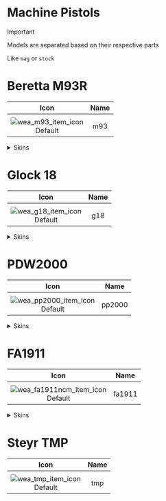 # Machine Pistols

> [!IMPORTANT]
> Models are separated based on their respective parts
>
> Like `mag` or `stock`

# Beretta M93R

| Icon | Name |
| :--: | :--: | 
| | | | | 
![wea_m93_item_icon](https://github.com/user-attachments/assets/4453ce2e-7788-41ef-973f-6c1a221be03e)<br> Default | m93 | 

<details>
<summary> Skins </summary>

| Icon | Name |
| :--: | :--: |
| | 
| Icon | Name |
![wea_m93wgdiamond_item_icon](https://github.com/user-attachments/assets/0b47f3f7-52e5-4f00-9904-3defd6da05da)<br> wgdiamond | m93wgdiamond | 
| Icon | Name |
![wea_m93iridescent_item_icon](https://github.com/user-attachments/assets/ef1ab594-62bb-4225-92bd-6551071d46c1)<br> iridescent | m93iridescent | 
| Icon | Name |
![wea_m933kingdoms_item_icon](https://github.com/user-attachments/assets/b64eb208-8c6c-4c57-9126-f3f647ea32e5)<br> kingdoms | m93kingdoms | 
| Icon | Name |
![wea_m93battlepass_item_icon](https://github.com/user-attachments/assets/03e067b4-f85a-44d8-b26f-b8a774ff44c7)<br> battlepass | m93battlepass | 
| Icon | Name |
![wea_m93dystopian_item_icon](https://github.com/user-attachments/assets/6532b25c-e529-4405-8d17-667db8b6395a)<br> dystopian | m93dystopian | 
| Icon | Name |
![wea_m93gold_item_icon](https://github.com/user-attachments/assets/dac3a0bd-e842-4804-baac-4ca5d56901e4)<br> gold | m93gold | 
| Icon | Name |
![wea_m93wggold_item_icon](https://github.com/user-attachments/assets/45a5cfe6-e8e7-45c9-a823-4d4ac1219d74)<br> wggold | m93wggold | 

</details>

# Glock 18

| Icon | Name |
| :--: | :--: | 
| | | | | 
![wea_g18_item_icon](https://github.com/user-attachments/assets/5407ecc2-8552-4123-ac5f-b620646598ef)<br> Default | g18 | 

<details>
<summary> Skins </summary>

| Icon | Name |
| :--: | :--: |
| | 
| Icon | Name |
![wea_g18animal_item_icon](https://github.com/user-attachments/assets/b682c5ec-17f9-43a0-9759-6ed6788db974)<br> animal | g18animal | 
| Icon | Name |
![wea_g18bluejade_item_icon](https://github.com/user-attachments/assets/e48383b5-2fd8-4964-aa07-7db08ebfee74)<br> bluejade | g18bluejade | 
| Icon | Name |
![wea_g18deatheg_item_icon](https://github.com/user-attachments/assets/3c330945-1aee-4e58-bde4-7b755e086237)<br> deatheg | g18deathegdeatheg | 
| Icon | Name |
![wea_g18gld_item_icon](https://github.com/user-attachments/assets/93c14b46-715b-4a40-acf3-478f93737346)<br> gld | g18gld | 
| Icon | Name |
![wea_g18navyblue_item_icon](https://github.com/user-attachments/assets/773b7f04-30d4-46a4-af32-97f87a71fbf0)<br> navyblue | g18navyblue | 
| Icon | Name |
![wea_g18redjade_item_icon](https://github.com/user-attachments/assets/8268dc0c-711c-4f36-90bd-02bb388d3d47)<br> redjade | g18redjade | 
| Icon | Name |
![wea_g18wgdiamond_item_icon](https://github.com/user-attachments/assets/b2be147c-6046-4256-a6f7-eabc1a070ad0)<br> wgdiamond | g18wgdiamond | 
| Icon | Name |
![wea_g18wggold_item_icon](https://github.com/user-attachments/assets/5e16d932-6131-40b2-ad99-559440f2c643)<br> wggold | g18wggold | 
| Icon | Name |
![wea_g18wolf_item_icon](https://github.com/user-attachments/assets/2202e1f4-8444-4a36-b4fa-904ee2fe1b9b)<br> wolf | g18wolf | 

</details>

# PDW2000

| Icon | Name |
| :--: | :--: | 
| | | | | 
![wea_pp2000_item_icon](https://github.com/user-attachments/assets/847b9ee0-d8e8-4fc0-a521-da5ca99dd9d8)<br> Default | pp2000 | 

<details>
<summary> Skins </summary>

| Icon | Name |
| :--: | :--: |
| | 
| Icon | Name |
![wea_pp2000valentine_item_icon](https://github.com/user-attachments/assets/b7691557-e9cf-421a-bcaf-b338bd826148)<br> valentine | pp2000valentine | 
| Icon | Name |
![wea_pp2000popart_item_icon](https://github.com/user-attachments/assets/ea4c27c8-dad1-4923-b3e0-efdc0dd385e5)<br> popart | pp2000popart | 
| Icon | Name |
![wea_pp2000hive_item_icon](https://github.com/user-attachments/assets/fdc725ec-013a-43c9-8513-ddf73a1c6b6b)<br> hive | pp2000hive | 
| Icon | Name |
![wea_pp2000cell_item_icon](https://github.com/user-attachments/assets/ceb5aaa1-7639-4b59-8090-9b00ab74b3d1)<br> cell | pp2000cell | 
| Icon | Name |
![wea_pp2000bluing_item_icon](https://github.com/user-attachments/assets/0331062a-b37f-4026-9e8d-2e386fa02042)<br> bluing | pp2000bluing | 

</details>

# FA1911

| Icon | Name |
| :--: | :--: | 
| | | | | 
![wea_fa1911ncm_item_icon](https://github.com/user-attachments/assets/f169b55b-9c09-4ae4-822d-317e70995a8a)<br> Default | fa1911 | 

<details>
<summary> Skins </summary>

| Icon | Name |
| :--: | :--: |
| | 
| Icon | Name |
![wea_fa19113kingdoms_item_icon](https://github.com/user-attachments/assets/50675f36-9b04-428b-b7e5-ab68486a06b4)<br> kingdoms | fa1911kingdoms | 
| Icon | Name |
![wea_fa1911skull_item_icon](https://github.com/user-attachments/assets/246f9c6e-ae39-488a-9986-10ba35deacf6)<br> skull | fa1911skull | 
| Icon | Name |
![wea_fa1911rr_item_icon](https://github.com/user-attachments/assets/b2b38cc6-6305-4b8d-be2a-9328c333f12d)<br> rr | fa1911rr | 
| Icon | Name |
![wea_fa1911rare_item_icon](https://github.com/user-attachments/assets/25255676-9097-4710-9787-73efcde59a22)<br> rare | fa1911rare | 
| Icon | Name |
![wea_fa1911navyblue_item_icon](https://github.com/user-attachments/assets/281e8a71-2eeb-49bb-80cd-ae253ba0f0c9)<br> navyblue | fa1911navyblue | 
| Icon | Name |
![wea_fa1911clown_item_icon](https://github.com/user-attachments/assets/ba90b24f-0ac9-4385-8ec3-28513f6c63ad)<br> clown | fa1911clown | 
| Icon | Name |
![wea_fa1911campaigner_item_icon](https://github.com/user-attachments/assets/82b6dfb7-5a27-4f85-8a7f-741114e215b4)<br> campaigner | fa1911campaigner | 
| Icon | Name |
![wea_fa1911bluing_item_icon](https://github.com/user-attachments/assets/404f2db9-6df1-498f-bbb2-b06b3a437a90)<br> bluing | fa1911bluing | 
| Icon | Name |
![wea_fa1911wgdiamond_item_icon](https://github.com/user-attachments/assets/f4787d92-4d42-4b51-9e65-f70b8682899d)<br> wgdiamond | fa1911wgdiamond | 
| Icon | Name |
![wea_fa1911wgglod_item_icon](https://github.com/user-attachments/assets/58dfe464-6742-4d3f-a2dc-960cbeddbf92)<br> wgglod | fa1911wgglod | 
| Icon | Name |
![wea_fa1911two_item_icon](https://github.com/user-attachments/assets/4cd3ea80-13de-4cd5-a834-ffb7f99de9cb)<br> two | fa1911two | 

</details>

# Steyr TMP

| Icon | Name |
| :--: | :--: | 
| | | | | 
![wea_tmp_item_icon](https://github.com/user-attachments/assets/55de85d1-40cb-49fd-b6d0-5fafbfa06f12)<br> Default | tmp | 
